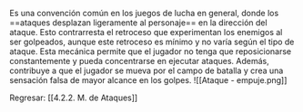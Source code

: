 
Es una convención común en los juegos de lucha en general, donde los ==ataques desplazan ligeramente al personaje== en la dirección del ataque. Esto contrarresta el retroceso que experimentan los enemigos al ser golpeados, aunque este retroceso es mínimo y no varía según el tipo de ataque. Esta mecánica permite que el jugador no tenga que reposicionarse constantemente y pueda concentrarse en ejecutar ataques. Además, contribuye a que el jugador se mueva por el campo de batalla y crea una sensación falsa de mayor alcance en los golpes.
![[Ataque - empuje.png]]


Regresar: [[4.2.2. M. de Ataques]]